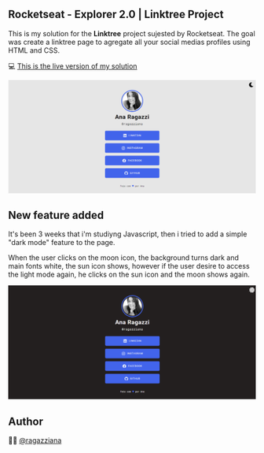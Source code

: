 
## Rocketseat - Explorer 2.0 | Linktree Project

This is my solution for the **Linktree**  project sujested by Rocketseat. The goal was create a linktree page to agregate all your social medias profiles using HTML and CSS.

💻 [This is the live version of my solution](https://ragazziana.github.io/next-level-week-explorer-20/)

![Light mode version](https://github.com/ragazziana/next-level-week-explorer-20/blob/main/images/screenshot.png?raw=true)

## New feature added

It's been 3 weeks that i'm studiyng Javascript, then i tried to add a simple "dark mode" feature to the page. 

When the user clicks on the moon icon, the background turns dark and main fonts white, the sun icon shows, however if the user desire to access the light mode again, he clicks on the sun icon and the moon shows again.

![Dark mode version](https://github.com/ragazziana/next-level-week-explorer-20/blob/main/images/screenshot-darkmode.png?raw=true)


## Author
👩‍💻  [@ragazziana](https://github.com/ragazziana)
